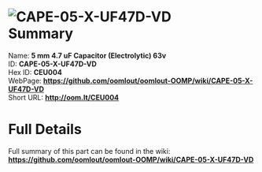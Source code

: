 
![CAPE-05-X-UF47D-VD](https://github.com/oomlout/oomlout-OOMP/blob/master/parts/CAPE-05-X-UF47D-VD/CAPE-05-X-UF47D-VD_420.jpg)   
Summary
=================
  
Name: __5 mm 4.7 uF Capacitor (Electrolytic) 63v__    
ID: __CAPE-05-X-UF47D-VD__   
Hex ID: __CEU004__   
WebPage: __https://github.com/oomlout/oomlout-OOMP/wiki/CAPE-05-X-UF47D-VD__   
Short URL: __http://oom.lt/CEU004__   

Full Details
==========================
Full summary of this part can be found in the wiki:   
__https://github.com/oomlout/oomlout-OOMP/wiki/CAPE-05-X-UF47D-VD__    

